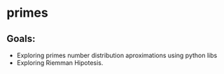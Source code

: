 # primes

## Goals:
- Exploring primes number distribution aproximations using python libs
- Exploring Riemman Hipotesis.


